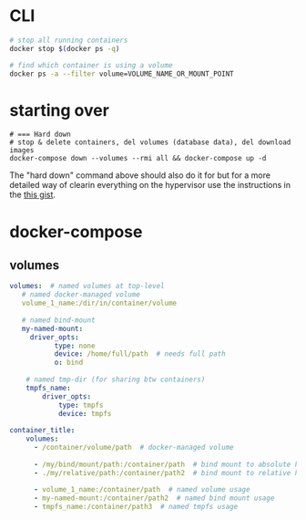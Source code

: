 # CLI 
```bash
# stop all running containers
docker stop $(docker ps -q)

# find which container is using a volume
docker ps -a --filter volume=VOLUME_NAME_OR_MOUNT_POINT
```

# starting over
```
# === Hard down
# stop & delete containers, del volumes (database data), del download images
docker-compose down --volumes --rmi all && docker-compose up -d
```

The "hard down" command above should also do it for but for a more detailed way of clearin everything on the hypervisor use the instructions in the [this gist](https://gist.github.com/beeman/aca41f3ebd2bf5efbd9d7fef09eac54d).


# docker-compose
## volumes
```yaml
volumes:  # named volumes at top-level
   # named docker-managed volume
   volume_1_name:/dir/in/container/volume
   
   # named bind-mount
   my-named-mount:
     driver_opts:
           type: none
           device: /home/full/path  # needs full path
           o: bind  
           
    # named tmp-dir (for sharing btw containers)
    tmpfs_name:
        driver_opts:
            type: tmpfs
            device: tmpfs
            
container_title:
    volumes: 
      - /container/volume/path  # docker-managed volume
      
      - /my/bind/mount/path:/container/path  # bind mount to absolute host dir
      - ./my/relative/path:/container/path2  # bind mount to relative host dir
      
      - volume_1_name:/container/path  # named volume usage
      - my-named-mount:/container/path2  # named bind mount usage
      - tmpfs_name:/container/path3  # named tmpfs usage
```
